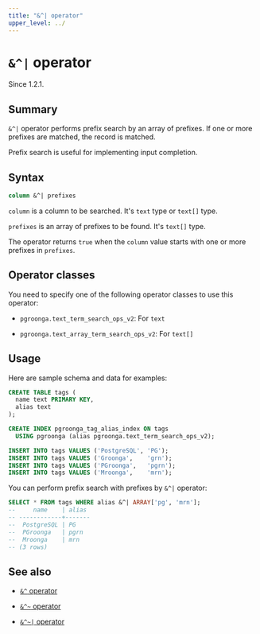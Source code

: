 ```yaml
---
title: "&^| operator"
upper_level: ../
---
```


# `&^|` operator

Since 1.2.1.

## Summary

`&^|` operator performs prefix search by an array of prefixes. If one or more prefixes are matched, the record is matched.

Prefix search is useful for implementing input completion.

## Syntax

```sql
column &^| prefixes
```

`column` is a column to be searched. It's `text` type or `text[]` type.

`prefixes` is an array of prefixes to be found. It's `text[]` type.

The operator returns `true` when the `column` value starts with one or more prefixes in `prefixes`.

## Operator classes

You need to specify one of the following operator classes to use this operator:

  * `pgroonga.text_term_search_ops_v2`: For `text`

  * `pgroonga.text_array_term_search_ops_v2`: For `text[]`

## Usage

Here are sample schema and data for examples:

```sql
CREATE TABLE tags (
  name text PRIMARY KEY,
  alias text
);

CREATE INDEX pgroonga_tag_alias_index ON tags
  USING pgroonga (alias pgroonga.text_term_search_ops_v2);
```

```sql
INSERT INTO tags VALUES ('PostgreSQL', 'PG');
INSERT INTO tags VALUES ('Groonga',    'grn');
INSERT INTO tags VALUES ('PGroonga',   'pgrn');
INSERT INTO tags VALUES ('Mroonga',    'mrn');
```

You can perform prefix search with prefixes by `&^|` operator:

```sql
SELECT * FROM tags WHERE alias &^| ARRAY['pg', 'mrn'];
--     name    | alias 
-- ------------+-------
--  PostgreSQL | PG
--  PGroonga   | pgrn
--  Mroonga    | mrn
-- (3 rows)
```

## See also

  * [`&^` operator][prefix-search-v2]

  * [`&^~` operator][prefix-rk-search-v2]

  * [`&^~|` operator][prefix-rk-search-in-v2]

[prefix-search-v2]:prefix-search-v2.html

[prefix-rk-search-v2]:prefix-rk-search-v2.html

[prefix-rk-search-in-v2]:prefix-rk-search-in-v2.html
